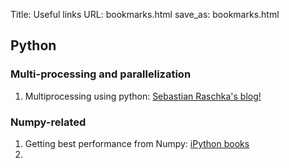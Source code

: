Title: Useful links 
URL: bookmarks.html
save_as: bookmarks.html

## Python 
### Multi-processing and parallelization  
1. Multiprocessing using python: [Sebastian Raschka's blog!](http://sebastianraschka.com/Articles/2014_multiprocessing_intro.html)

### Numpy-related
1. Getting best performance from Numpy: [iPython books](http://ipython-books.github.io/featured-01/) 
2. 



